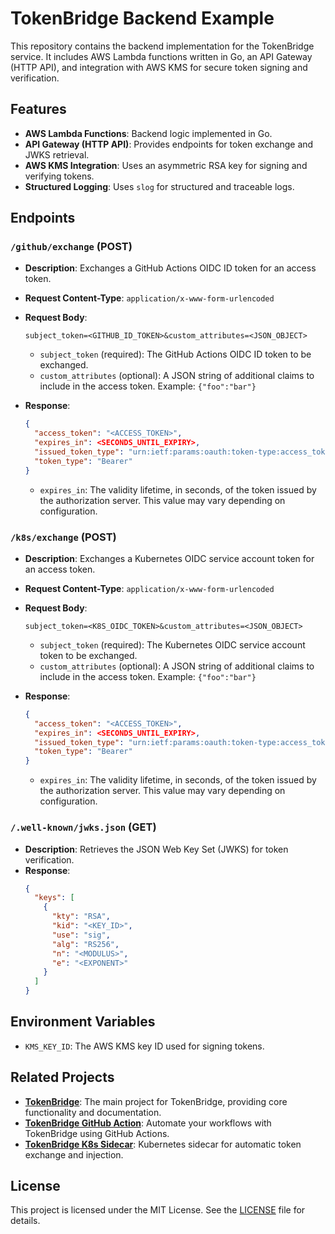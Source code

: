# TokenBridge Backend Example

This repository contains the backend implementation for the TokenBridge service. It includes AWS Lambda functions written in Go, an API Gateway (HTTP API), and integration with AWS KMS for secure token signing and verification.

## Features

- **AWS Lambda Functions**: Backend logic implemented in Go.
- **API Gateway (HTTP API)**: Provides endpoints for token exchange and JWKS retrieval.
- **AWS KMS Integration**: Uses an asymmetric RSA key for signing and verifying tokens.
- **Structured Logging**: Uses `slog` for structured and traceable logs.

## Endpoints

### `/github/exchange` (POST)
- **Description**: Exchanges a GitHub Actions OIDC ID token for an access token.
- **Request Content-Type**: `application/x-www-form-urlencoded`
- **Request Body**:
  ```
  subject_token=<GITHUB_ID_TOKEN>&custom_attributes=<JSON_OBJECT>
  ```
  - `subject_token` (required): The GitHub Actions OIDC ID token to be exchanged.
  - `custom_attributes` (optional): A JSON string of additional claims to include in the access token. Example: `{"foo":"bar"}`

- **Response**:
  ```json
  {
    "access_token": "<ACCESS_TOKEN>",
    "expires_in": <SECONDS_UNTIL_EXPIRY>,
    "issued_token_type": "urn:ietf:params:oauth:token-type:access_token",
    "token_type": "Bearer"
  }
  ```
  - `expires_in`: The validity lifetime, in seconds, of the token issued by the authorization server. This value may vary depending on configuration.

### `/k8s/exchange` (POST)
- **Description**: Exchanges a Kubernetes OIDC service account token for an access token.
- **Request Content-Type**: `application/x-www-form-urlencoded`
- **Request Body**:
  ```
  subject_token=<K8S_OIDC_TOKEN>&custom_attributes=<JSON_OBJECT>
  ```
  - `subject_token` (required): The Kubernetes OIDC service account token to be exchanged.
  - `custom_attributes` (optional): A JSON string of additional claims to include in the access token. Example: `{"foo":"bar"}`

- **Response**:
  ```json
  {
    "access_token": "<ACCESS_TOKEN>",
    "expires_in": <SECONDS_UNTIL_EXPIRY>,
    "issued_token_type": "urn:ietf:params:oauth:token-type:access_token",
    "token_type": "Bearer"
  }
  ```
  - `expires_in`: The validity lifetime, in seconds, of the token issued by the authorization server. This value may vary depending on configuration.

### `/.well-known/jwks.json` (GET)
- **Description**: Retrieves the JSON Web Key Set (JWKS) for token verification.
- **Response**:
  ```json
  {
    "keys": [
      {
        "kty": "RSA",
        "kid": "<KEY_ID>",
        "use": "sig",
        "alg": "RS256",
        "n": "<MODULUS>",
        "e": "<EXPONENT>"
      }
    ]
  }
  ```

## Environment Variables

- `KMS_KEY_ID`: The AWS KMS key ID used for signing tokens.

## Related Projects

- [**TokenBridge**](https://github.com/hupe1980/tokenbridge): The main project for TokenBridge, providing core functionality and documentation.
- [**TokenBridge GitHub Action**](https://github.com/hupe1980/tokenbridge-action): Automate your workflows with TokenBridge using GitHub Actions.
- [**TokenBridge K8s Sidecar**](https://github.com/hupe1980/tokenbridge-k8s-sidecar): Kubernetes sidecar for automatic token exchange and injection.

## License

This project is licensed under the MIT License. See the [LICENSE](LICENSE) file for details.